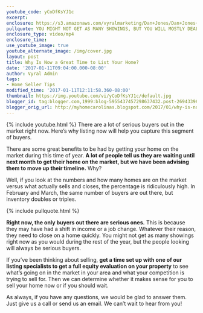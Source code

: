 ```yaml
---
youtube_code: yCoDfKsYJ1c
excerpt:
enclosure: https://s3.amazonaws.com/vyralmarketing/Dan+Jones/Dan+Jones+Home+Selling+Team-+Hiring+Buyer+Agents.mp4
pullquote: YOU MIGHT NOT GET AS MANY SHOWINGS, BUT YOU WILL MOSTLY DEAL WITH SERIOUS BUYERS.
enclosure_type: video/mp4
enclosure_time:
use_youtube_image: true
youtube_alternate_image: /img/cover.jpg
layout: post
title: Why Is Now a Great Time to List Your Home?
date: '2017-01-11T09:04:00.000-08:00'
author: Vyral Admin
tags:
- Home Seller Tips
modified_time: '2017-01-11T12:11:58.360-08:00'
thumbnail: https://img.youtube.com/vi/yCoDfKsYJ1c/default.jpg
blogger_id: tag:blogger.com,1999:blog-5955437457298637432.post-2694339629919279335
blogger_orig_url: http://myhomecarolinas.blogspot.com/2017/01/why-is-now-great-time-to-list-your-home.html
---
```

{% include youtube.html %}
There are a lot of serious buyers out in the market right now. Here’s why listing now will help you capture this segment of buyers.

There are some great benefits to be had by getting your home on the market during this time of year. **A lot of people tell us they are waiting until next month to get their home on the market, but we have been advising them to move up their timeline.** Why?

Well, if you look at the numbers and how many homes are on the market versus what actually sells and closes, the percentage is ridiculously high. In February and March, the same number of buyers are out there, but inventory doubles or triples.

{% include pullquote.html %}

**Right now, the only buyers out there are serious ones.** This is because they may have had a shift in income or a job change. Whatever their reason, they need to close on a home quickly. You might not get as many showings right now as you would during the rest of the year, but the people looking will always be serious buyers.

If you’ve been thinking about selling, **get a time set up with one of our listing specialists to get a full equity evaluation on your property** to see what’s going on in the market in your area and what your competition is trying to sell for. Then we can determine whether it makes sense for you to sell your home now or if you should wait.

As always, if you have any questions, we would be glad to answer them. Just give us a call or send us an email. We can’t wait to hear from you!

